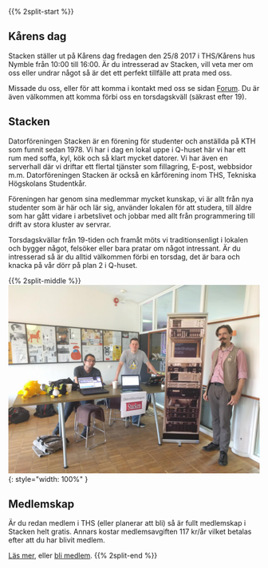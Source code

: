 <!-- 
.. title: Kårens Dag
.. slug: unionday
.. description:
-->

{{% 2split-start %}}
## Kårens dag 
Stacken ställer ut på Kårens dag fredagen den 25/8 2017 i THS/Kårens
hus Nymble från 10:00 till 16:00. Är du intresserad av Stacken, vill
veta mer om oss eller undrar något så är det ett perfekt tillfälle
att prata med oss.

Missade du oss, eller för att komma i kontakt med oss se sidan
[Forum](forum). Du är även välkommen att komma förbi oss en
torsdagskväll (säkrast efter 19).

## Stacken
Datorföreningen Stacken är en förening för studenter och anställda
på KTH som funnit sedan 1978. Vi har i dag en lokal uppe i Q-huset
här vi har ett rum med soffa, kyl, kök och så klart mycket datorer.
Vi har även en serverhall där vi driftar ett flertal tjänster som
fillagring, E-post, webbsidor m.m. Datorföreningen Stacken är också
en kårförening inom THS, Tekniska Högskolans Studentkår.

Föreningen har genom sina medlemmar mycket kunskap, vi är allt från
nya studenter som är här och lär sig, använder lokalen för att
studera, till äldre som har gått vidare i arbetslivet och jobbar med
allt från programmering till drift av stora kluster av servrar.

Torsdagskvällar från 19-tiden och framåt möts vi traditionsenligt i
lokalen och bygger något, felsöker eller bara pratar om något
intressant. Är du intresserad så är du alltid välkommen förbi en
torsdag, det är bara och knacka på vår dörr på plan 2 i Q-huset.


{{% 2split-middle %}}
![Stacken på Kårens Dag](/images/karensdag.jpg){: style="width: 100%" }
## Medlemskap
Är du redan medlem i THS (eller planerar att bli) så är fullt
medlemskap i Stacken helt gratis. Annars kostar medlemsavgiften
117 kr/år vilket betalas efter att du har blivit medlem.

[Läs mer](../club), eller [bli medlem](../member).
{{% 2split-end %}}
